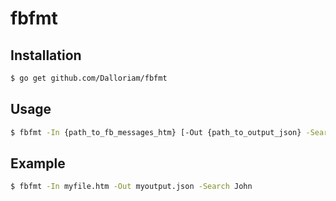 # fbfmt

## Installation
```bash
$ go get github.com/Dalloriam/fbfmt
```

## Usage
```bash
$ fbfmt -In {path_to_fb_messages_htm} [-Out {path_to_output_json} -Search {conversation_filter}]
```

## Example
```bash
$ fbfmt -In myfile.htm -Out myoutput.json -Search John
```